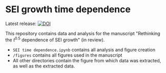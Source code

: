 # SEI growth time dependence
 
Latest release: [![DOI](https://zenodo.org/badge/207391441.svg)](https://zenodo.org/badge/latestdoi/207391441)

This repository contains data and analysis for the manuscript "Rethinking the $t^{0.5}$ dependence of SEI growth" (in review).

- `SEI time dependence.ipynb` contains all analysis and figure creation
- `/figures` contains all figures used in the manuscript
- All other directories contain the figure from which data was extracted, as well as the extracted data.
